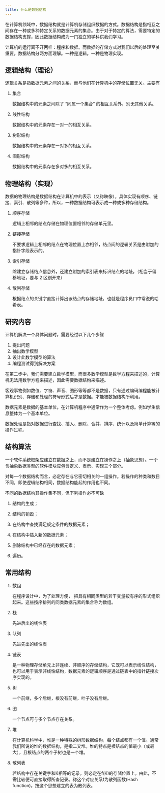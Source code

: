 ```yaml
---
title: 什么是数据结构
---
```


在计算机领域中，数据结构就是计算机存储组织数据的方式。数据结构是指相互之间存在一种或多种特定关系的数据元素的集合。由于对于特定的算法，需要特定的数据结构支撑，因此数据结构成为一门独立的学科供我们学习。

计算机的运行离不开两样：程序和数据。而数据的存储方式对我们以后的处理至关重要。数据结构分两方面理解。一种是逻辑，一种是物理实现。

## 逻辑结构（理论）

逻辑关系是指数据元素之间的关系，而与他们在计算机中的存储位置无关。主要有

1. 集合

   数据结构中的元素之间除了 “同属一个集合” 的相互关系外，别无其他关系。

2. 线性结构

   数据结构中的元素存在一对一的相互关系。

3. 树形结构

   数据结构中的元素存在一对多的相互关系。

4. 图形结构

   数据结构中的元素存在多对多的相互关系。

## 物理结构（实现）

数据的物理结构是数据结构在计算机中的表示（又称映像）。具体实现有顺序、链接、索引、散列等多种，所以，一种数据结构可表示成一种或多种存储结构。

1. 顺序存储

   逻辑上相邻的结点存储在物理位置相邻的存储单元里。

2. 链接存储

   不要求逻辑上相邻的结点在物理位置上亦相邻，结点间的逻辑关系是由附加的指针字段表示的。

3. 索引存储

   除建立存储结点信息外，还建立附加的索引表来标识结点的地址。（相当于偏移地址，要与 2 区别开来）

4. 散列存储

   根据结点的关键字直接计算出该结点的存储地址，也就是程序员口中常说的哈希表。

## 研究内容

计算机解决一个具体问题时，需要经过以下几个步骤

1. 提出问题
2. 抽出数学模型
3. 设计此数学模型的算法
4. 编程测试得到解决方案

在第二步中，我们需要建立数学模型，而很多数学模型是数学方程来描述的，计算机无法用数学方程来描述，因此需要数据结构来描述。

客观事物例如数值、字符、声音、图形等等都不是数据，只有通过编码编程能被计算机识别、存储和处理的符号形式后才是数据。才能被数据结构所利用。

数据元素是数据的基本单位，在计算机程序中通常作为一个整体考虑。例如学生信息整体为一个基本单位。

数据处理是指对数据进行查找、插入、删除、合并、排序、统计以及简单计算等的操作过程。

## 结构算法

一个软件系统框架应建立在数据之上，而不是建立在操作之上（抽象思想）。一个含抽象数据类型的软件模块应包含定义、表示、实现三个部分。

对每一个数据结构而言，必定存在与它密切相关的一组操作。若操作的种类和数目不同，即使逻辑结构相同，数据结构能起的作用也不同。

不同的数据结构其操作集不同，但下列操作必不可缺

1. 结构的生成；

2. 结构的销毁；

3. 在结构中查找满足规定条件的数据元素；

4. 在结构中插入新的数据元素；

5. 删除结构中已经存在的数据元素；

6. 遍历。

## 常用结构

1. 数组

   在程序设计中，为了处理方便， 把具有相同类型的若干变量按有序的形式组织起来。这些按序排列的同类数据元素的集合称为数组。

2. 栈

   先进后出的线性表

3. 队列

   先进先出的线性表

4. 链表

   是一种物理存储单元上非连续、非顺序的存储结构，它既可以表示线性结构，也可以用于表示非线性结构，数据元素的逻辑顺序是通过链表中的指针链接次序实现的。

5. 树

   一个前继，多个后继，根没有前继，叶子没有后继。

6. 图

   一个节点可与多个节点存在关系。

7. 堆

   在计算机科学中，堆是一种特殊的树形数据结构，每个结点都有一个值。通常我们所说的堆的数据结构，是指二叉堆。堆的特点是根结点的值最小（或最大），且根结点的两个子树也是一个堆。

8. 散列表

   若结构中存在关键字和K相等的记录，则必定在f(K)的存储位置上。由此，不需比较便可直接取得所查记录。称这个对应关系f为散列函数(Hash function)，按这个思想建立的表为散列表。